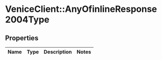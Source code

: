 # VeniceClient::AnyOfinlineResponse2004Type

## Properties
Name | Type | Description | Notes
------------ | ------------- | ------------- | -------------


